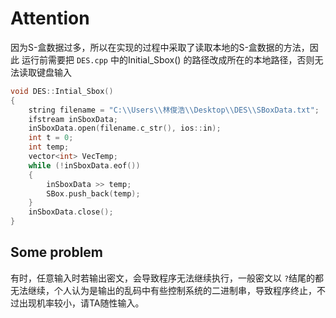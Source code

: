 # Attention

因为S-盒数据过多，所以在实现的过程中采取了读取本地的S-盒数据的方法，因此 运行前需要把 `DES.cpp` 中的Initial_Sbox() 的路径改成所在的本地路径，否则无法读取键盘输入

```c++
void DES::Intial_Sbox()
{
	string filename = "C:\\Users\\林俊浩\\Desktop\\DES\\SBoxData.txt";
	ifstream inSboxData;
	inSboxData.open(filename.c_str(), ios::in);
	int t = 0;
	int temp;
	vector<int> VecTemp;
	while (!inSboxData.eof())
	{	
		inSboxData >> temp;
		SBox.push_back(temp);
	}
	inSboxData.close();
}
```

## Some problem

有时，任意输入时若输出密文，会导致程序无法继续执行，一般密文以 `?`结尾的都无法继续，个人认为是输出的乱码中有些控制系统的二进制串，导致程序终止，不过出现机率较小，请TA随性输入。